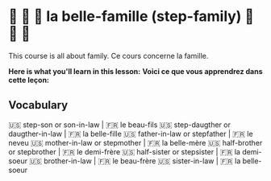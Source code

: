# 👵 👴 👴 la belle-famille (step-family) 👵 👴 👴

This course is all about family.
Ce cours concerne la famille.  

__Here is what you'll learn in this lesson:__
__Voici ce que vous apprendrez dans cette leçon:__

## Vocabulary

🇺🇸 step-son or son-in-law           |  🇫🇷 le beau-fils
🇺🇸 step-daugther or daugther-in-law |  🇫🇷 la belle-fille
🇺🇸 father-in-law or stepfather      |  🇫🇷 le neveu
🇺🇸 mother-in-law or stepmother      |  🇫🇷 la belle-mère
🇺🇸 half-brother or stepbrother      |  🇫🇷 le demi-frère
🇺🇸 half-sister or stepsister        |  🇫🇷 la demi-soeur
🇺🇸 brother-in-law                   |  🇫🇷 le beau-frère
🇺🇸 sister-in-law                    |  🇫🇷 la belle-soeur  